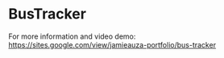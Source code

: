 # BusTracker
For more information and video demo: https://sites.google.com/view/jamieauza-portfolio/bus-tracker
